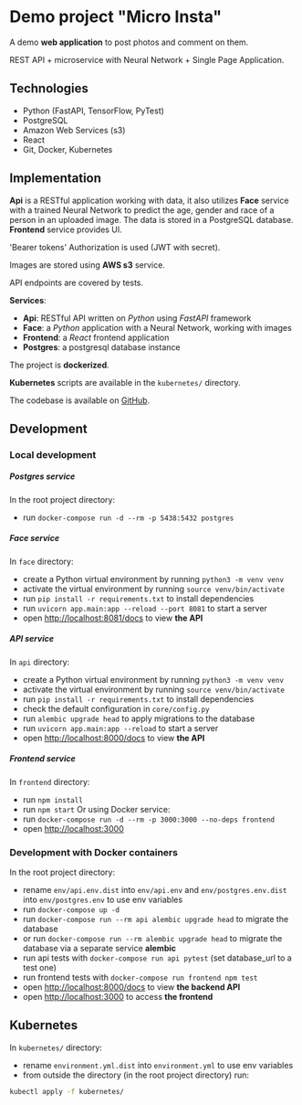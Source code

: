 # Demo project "Micro Insta"

A demo **web application** to post photos and comment on them.

REST API + microservice with Neural Network + Single Page Application.

## Technologies

- Python (FastAPI, TensorFlow, PyTest)
- PostgreSQL
- Amazon Web Services (s3)
- React
- Git, Docker, Kubernetes

## Implementation

**Api** is a RESTful application working with data, it also utilizes **Face** service with a trained Neural Network to predict the age, gender and race of a person in an uploaded image. The data is stored in a PostgreSQL database. **Frontend** service provides UI. 


'Bearer tokens' Authorization is used (JWT with secret).

Images are stored using **AWS s3** service.

API endpoints are covered by tests.


**Services**:
- **Api**: RESTful API written on *Python* using *FastAPI* framework
- **Face**: a *Python* application with a Neural Network, working with images
- **Frontend**: a *React* frontend application 
- **Postgres**: a postgresql database instance

The project is **dockerized**.

**Kubernetes** scripts are available in the `kubernetes/` directory.


The codebase is available on [GitHub](https://github.com/ilivy/microinsta).


## Development

### Local development

##### Postgres service
In the root project directory:
- run `docker-compose run -d --rm -p 5438:5432 postgres`

##### Face service
In `face` directory:
- create a Python virtual environment by running `python3 -m venv venv`
- activate the virtual environment by running `source venv/bin/activate`
- run `pip install -r requirements.txt` to install dependencies
- run `uvicorn app.main:app --reload --port 8081` to start a server
- open [http://localhost:8081/docs](http://localhost:8081/docs) to view **the API**

##### API service
In `api` directory:
- create a Python virtual environment by running `python3 -m venv venv`
- activate the virtual environment by running `source venv/bin/activate`
- run `pip install -r requirements.txt` to install dependencies
- check the default configuration in `core/config.py`
- run `alembic upgrade head` to apply migrations to the database
- run `uvicorn app.main:app --reload` to start a server
- open [http://localhost:8000/docs](http://localhost:8000/docs) to view **the API**

##### Frontend service
In `frontend` directory:
- run `npm install`
- run `npm start`
Or using Docker service:
- run `docker-compose run -d --rm -p 3000:3000 --no-deps frontend`
- open [http://localhost:3000](http://localhost:3000)


### Development with Docker containers
In the root project directory:
- rename `env/api.env.dist` into `env/api.env` and `env/postgres.env.dist` into `env/postgres.env` to use env variables
- run `docker-compose up -d`
- run `docker-compose run --rm api alembic upgrade head` to migrate the database
- or run `docker-compose run --rm alembic upgrade head` to migrate the database via a separate service **alembic**
- run api tests with `docker-compose run api pytest` (set database_url to a test one)
- run frontend tests with `docker-compose run frontend npm test`
- open [http://localhost:8000/docs](http://localhost:8000/docs) to view **the backend API**
- open [http://localhost:3000](http://localhost:3000) to access **the frontend**


## Kubernetes

In `kubernetes/` directory:
- rename `environment.yml.dist` into `environment.yml` to use env variables
- from outside the directory (in the root project directory) run:
```bash
kubectl apply -f kubernetes/
```

